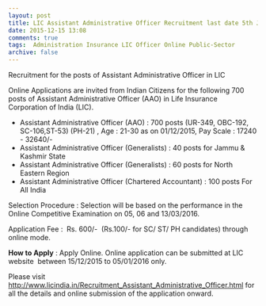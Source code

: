 ```yaml
---
layout: post
title: LIC Assistant Administrative Officer Recruitment last date 5th Jan-2016   
date: 2015-12-15 13:08
comments: true
tags:  Administration Insurance LIC Officer Online Public-Sector 
archive: false
---
```

Recruitment for the posts of Assistant Administrative Officer in LIC

Online Applications are invited from Indian Citizens for the following 700 posts of Assistant Administrative Officer (AAO) in Life Insurance Corporation of India (LIC).



- Assistant Administrative Officer (AAO) : 700 posts (UR-349, OBC-192, SC-106,ST-53) (PH-21) , Age : 21-30 as on 01/12/2015, Pay Scale : 17240 - 32640/- 
- Assistant Administrative Officer (Generalists) : 40 posts for Jammu & Kashmir State
- Assistant Administrative Officer (Generalists) : 60 posts for North Eastern Region
- Assistant Administrative Officer (Chartered Accountant) : 100 posts For All India 



Selection Procedure : Selection will be based on the performance in the Online Competitive Examination on 05, 06 and 13/03/2016. 


Application Fee :  Rs. 600/-  (Rs.100/- for SC/ ST/ PH candidates) through online mode.


**How to Apply** : Apply Online. Online application can be submitted at LIC website  between 15/12/2015 to 05/01/2016 only.

Please visit <http://www.licindia.in/Recruitment_Assistant_Administrative_Officer.html> for all the details and online submission of the application onward.

